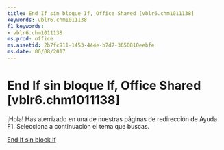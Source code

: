 ```yaml
---
title: End If sin bloque If, Office Shared [vblr6.chm1011138]
keywords: vblr6.chm1011138
f1_keywords:
- vblr6.chm1011138
ms.prod: office
ms.assetid: 2b7fc911-1453-444e-b7d7-3650810eebfe
ms.date: 06/08/2017
---
```





# End If sin bloque If, Office Shared [vblr6.chm1011138]

¡Hola! Has aterrizado en una de nuestras páginas de redirección de Ayuda F1. Selecciona a continuación el tema que buscas.


 [End If sin block If](http://msdn.microsoft.com/library/end-if-without-block-if%28Office.15%29.aspx)


